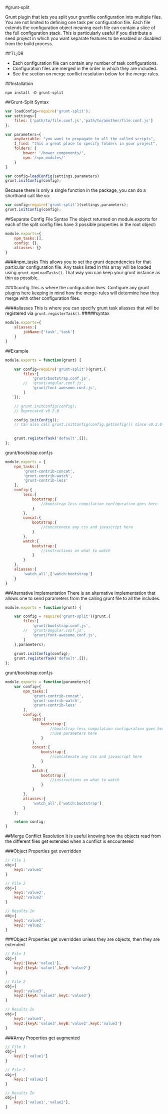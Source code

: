 #grunt-split

Grunt plugin that lets you split your gruntfile configuration into multiple files. You are not limited to defining one task per configuration file. Each file extends the configuration object meaning each file can contain a slice of the full configuration stack. This is particularly useful if you distribute a seed project in which you want separate features to be enabled or disabled from the build process.

##TL;DR

- Each configuration file can contain any number of task configurations.
- Configuration files are merged in the order in which they are included.
- See the section on merge conflict resolution below for the merge rules.



##Installation

`npm install -D grunt-split`

##Grunt-Split Syntax
```javascript
var loadConfig=require('grunt-split');
var settings={
	files: ['path/to/file.conf.js','path/to/another/file.conf.js']
};

var parameters={
	anyVariable: "you want to propagate to all the called scripts",
	I_find: "this a great place to specify folders in your project",
	folders: {
		bower: '/bower_components/',
		npm:'/npm_modules/'
	}
}

var config=loadConfig(settings,parameters)
grunt.initConfig(config);
```
Because there is only a single function in the package, you can do a shorthand call like so:

```javascript
var config=require('grunt-split')(settings,parameters);
grunt.initConfig(config);
```

##Separate Config File Syntax
The object returned on module.exports for each of the split config files have 3 possible properties
in the root object:
```javascript
module.exports={
	npm_tasks:[],
	config: {},
	aliasses: {}
}
```
####npm_tasks
This allows you to set the grunt dependencies for that particular configuration file.
Any tasks listed in this array will be loaded using `grunt.npmLoadTasks()`. That way you can keep your grunt instance as thin as possible.

####config
This is where the configuration lives. Configure any grunt plugins here keeping in mind how the merge-rules will determine how they merge
with other configuration files.

####aliasses
This is where you can specify grunt task aliasses that will be registered via `grunt.registerTask()`.
#####syntax
```javascript
module.exports={
	aliasses:{
		jobName:['task','task']
	}
}
```

##Example

```javascript
module.exports = function(grunt) {

	var config=require('grunt-split')(grunt,{
		files:[
			'grunt/bootstrap.conf.js',
		//	'grunt/angular.conf.js',
			'grunt/font-awesome.conf.js',
		]
	});

	// grunt.initConfig(config); 
	// Deprecated v0.2.0

	config.initConfig();
	// Can also call grunt.initConfig(config.getConfig()) since v0.2.0
	

	grunt.registerTask('default',[]);
};
```

grunt/bootstrap.conf.js
```javascript
module.exports = {
	npm_tasks:[
		'grunt-contrib-concat',
		'grunt-contrib-watch',
		'grunt-contrib-less'
	],
	config:{
		less:{
			bootstrap:{
				//bootstrap less compilation configuration goes here
			}
		},
		concat:{
			bootstrap:{
				//concatenate any css and javascript here
			}
		},
		watch:{
			bootstrap:{
				//instructions on what to watch
			}
		}
	},
	aliasses:{
		'watch_all',['watch:bootstrap']
	}
}
```

##Alternative Implementation
There is an alternative implementation that allows one to send parameters from the calling grunt file to all the includes.

```javascript
module.exports = function(grunt) {

	var config = require('grunt-split')(grunt,{
		files:[
			'grunt/bootstrap.conf.js',
		//	'grunt/angular.conf.js',
			'grunt/font-awesome.conf.js',
		]
	},parameters);
	
	grunt.initConfig(config);
	grunt.registerTask('default',[]);
};
```

grunt/bootstrap.conf.js
```javascript
module.exports = function(parameters){
	var config={
		npm_tasks:[
			'grunt-contrib-concat',
			'grunt-contrib-watch',
			'grunt-contrib-less'
		],
		config:{
			less:{
				bootstrap:{
					//bootstrap less compilation configuration goes here
					//use parameters here
				}
			},
			concat:{
				bootstrap:{
					//concatenate any css and javascript here
				}
			},
			watch:{
				bootstrap:{
					//instructions on what to watch
				}
			}
		},
		aliasses:{
			'watch_all',['watch:bootstrap']
		}
	};

	return config;
}
```
##Merge Conflict Resolution
It is useful knowing how the objects read from the different files get extended when a conflict is encountered

###Object Properties get overridden
```javascript
// File 1
obj={
	key1:'value1'
}

// File 2
obj={
	key1:'value2',
	key2:'value2'
}

// Results In
obj={
	key1:'value2',
	key2:'value2'
}
```


###Object Properties get overridden unless they are objects, then they are extended
```javascript
// File 1
obj={
	key1:{keyA:'value1'},
	key2:{keyA:'value1',keyB:'value2'}
}

// File 2
obj={
	key1:'value3',
	key2:{keyA:'value3',keyC:'value3'}
}

// Results In
obj={
	key1:'value3',
	key2:{keyA:'value3',keyB:'value2',keyC:'value3'}
}
```


###Array Properties get augmented
```javascript
// File 1
obj={
	key1:['value1']
}

// File 2
obj={
	key1:['value2']
}

// Results In
obj={
	key1:['value1','value2'],
}
```

